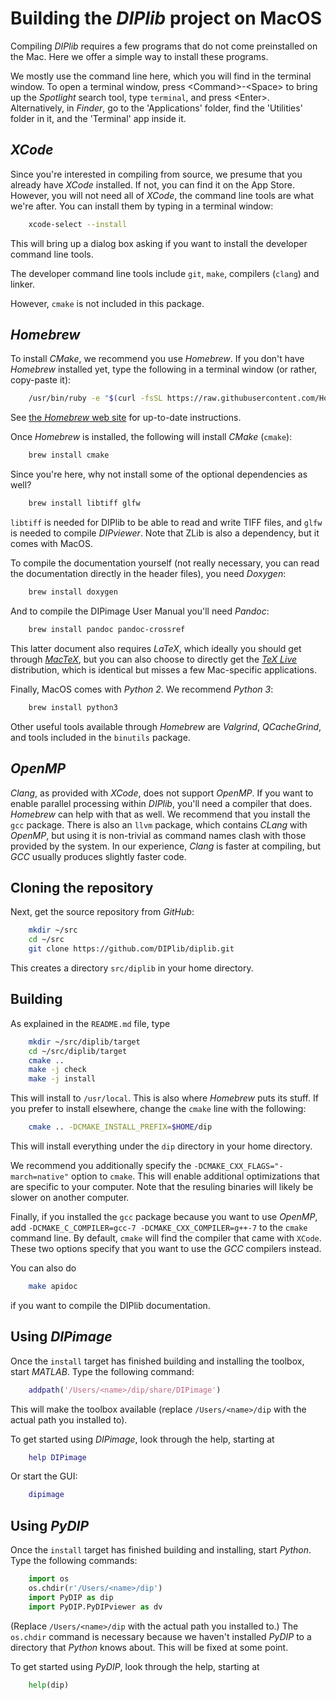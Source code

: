 # Building the *DIPlib* project on MacOS

Compiling *DIPlib* requires a few programs that do not come preinstalled on the Mac.
Here we offer a simple way to install these programs.

We mostly use the command line here, which you will find in the terminal window. To
open a terminal window, press \<Command>-\<Space> to bring up the *Spotlight* search tool,
type `terminal`, and press \<Enter>. Alternatively, in *Finder*, go to the 'Applications'
folder, find the 'Utilities' folder in it, and the 'Terminal' app inside it.

## *XCode*

Since you're interested in compiling from source, we presume that you already have
*XCode* installed. If not, you can find it on the App Store. However, you will not
need all of *XCode*, the command line tools are what we're after. You can install them
by typing in a terminal window:
```bash
    xcode-select --install
```
This will bring up a dialog box asking if you want to install the developer command
line tools.

The developer command line tools include `git`, `make`, compilers (`clang`) and linker.

However, `cmake` is not included in this package.

## *Homebrew*

To install *CMake*, we recommend you use *Homebrew*. If you don't have *Homebrew*
installed yet, type the following in a terminal window (or rather, copy-paste it):
```bash
    /usr/bin/ruby -e "$(curl -fsSL https://raw.githubusercontent.com/Homebrew/install/master/install)"
```
See [the *Homebrew* web site](https://brew.sh) for up-to-date instructions.

Once *Homebrew* is installed, the following will install *CMake* (`cmake`):
```bash
    brew install cmake
```

Since you're here, why not install some of the optional dependencies as well?
```bash
    brew install libtiff glfw
```
`libtiff` is needed for DIPlib to be able to read and write TIFF files, and
`glfw` is needed to compile *DIPviewer*. Note that ZLib is also a dependency,
but it comes with MacOS.

To compile the documentation yourself (not really necessary, you can read the
documentation directly in the header files), you need *Doxygen*:
```bash
    brew install doxygen
```

And to compile the DIPimage User Manual you'll need *Pandoc*:
```bash
    brew install pandoc pandoc-crossref
```

This latter document also requires *LaTeX*, which ideally you should get through
[*MacTeX*](http://www.tug.org/mactex/), but you can also choose to directly get the
[*TeX Live*](http://www.tug.org/texlive/) distribution, which is identical but misses
a few Mac-specific applications.

Finally, MacOS comes with *Python 2*. We recommend *Python 3*:
```bash
    brew install python3
```

Other useful tools available through *Homebrew* are *Valgrind*, *QCacheGrind*, and
tools included in the `binutils` package.

## *OpenMP*

*Clang*, as provided with *XCode*, does not support *OpenMP*. If you want to enable
parallel processing within *DIPlib*, you'll need a compiler that does. *Homebrew*
can help with that as well. We recommend that you install the `gcc` package.
There is also an `llvm` package, which contains *CLang* with *OpenMP*, but using
it is non-trivial as command names clash with those provided by the system.
In our experience, *Clang* is faster at compiling, but *GCC* usually produces
slightly faster code.

## Cloning the repository

Next, get the source repository from *GitHub*:
```bash
    mkdir ~/src
    cd ~/src
    git clone https://github.com/DIPlib/diplib.git
```
This creates a directory `src/diplib` in your home directory.

## Building

As explained in the `README.md` file, type
```bash
    mkdir ~/src/diplib/target
    cd ~/src/diplib/target
    cmake ..
    make -j check
    make -j install
```

This will install to `/usr/local`. This is also where *Homebrew* puts its stuff.
If you prefer to install elsewhere, change the `cmake` line with the following:
```bash
    cmake .. -DCMAKE_INSTALL_PREFIX=$HOME/dip
```
This will install everything under the `dip` directory in your home directory.

We recommend you additionally specify the `-DCMAKE_CXX_FLAGS="-march=native"`
option to `cmake`. This will enable additional optimizations that are specific
to your computer. Note that the resuling binaries will likely be slower on another
computer.

Finally, if you installed the `gcc` package because you want to use *OpenMP*,
add `-DCMAKE_C_COMPILER=gcc-7 -DCMAKE_CXX_COMPILER=g++-7` to the `cmake` command
line. By default, `cmake` will find the compiler that came with `XCode`. These
two options specify that you want to use the *GCC* compilers instead.

You can also do
```bash
    make apidoc
```

if you want to compile the DIPlib documentation.

## Using *DIPimage*

Once the `install` target has finished building and installing the toolbox, start
*MATLAB*. Type the following command:
```matlab
    addpath('/Users/<name>/dip/share/DIPimage')
```
This will make the toolbox available (replace `/Users/<name>/dip` with the
actual path you installed to).

To get started using *DIPimage*, look through the help, starting at
```matlab
    help DIPimage
```
Or start the GUI:
```matlab
    dipimage
```

## Using *PyDIP*

Once the `install` target has finished building and installing, start *Python*.
Type the following commands:
```python
    import os
    os.chdir(r'/Users/<name>/dip')
    import PyDIP as dip
    import PyDIP.PyDIPviewer as dv
```
(Replace `/Users/<name>/dip` with the actual path you installed to.)
The `os.chdir` command is necessary because we haven't installed *PyDIP* to a
directory that *Python* knows about. This will be fixed at some point.

To get started using *PyDIP*, look through the help, starting at
```python
    help(dip)
```
